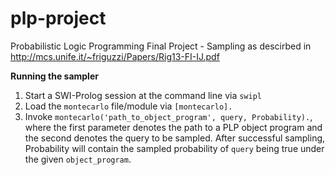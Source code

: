 # plp-project
Probabilistic Logic Programming Final Project - Sampling as descirbed in http://mcs.unife.it/~friguzzi/Papers/Rig13-FI-IJ.pdf


**Running the sampler**

1. Start a SWI-Prolog session at the command line via `swipl`
2. Load the `montecarlo` file/module via `[montecarlo].`
3. Invoke `montecarlo('path_to_object_program', query, Probability).`, where the first parameter denotes the path to a PLP object program and the second denotes the query to be sampled. After successful sampling, Probability will contain the sampled probability of `query` being true under the given `object_program`.

